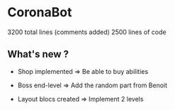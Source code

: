 # CoronaBot

3200 total lines (comments added)
2500 lines of code

## What's new ?

- Shop implemented
=> Be able to buy abilities

- Boss end-level
=> Add the random part from Benoit

- Layout blocs created
=> Implement 2 levels
